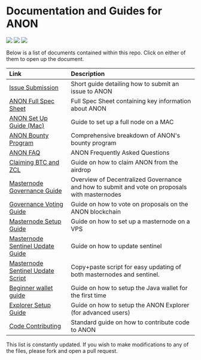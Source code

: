 # Documentation and Guides for ANON

[![](https://img.shields.io/badge/ANON-1.3.0-green.svg)](https://github.com/anonymousbitcoin/anon/releases/tag/v1.3.0)
[![](https://img.shields.io/badge/Sentinel-v2.0.0-green.svg)](https://github.com/anonymousbitcoin/sentinel/releases/tag/v2.0.0)
[![](https://img.shields.io/badge/Full_Node_Wallet-v1.1.1-green.svg)](https://github.com/anonymousbitcoin/anon-full-node-wallet/releases/tag/v1.1.1)

Below is a list of documents contained within this repo. Click on either of them to open up the document.

|	Link																|	Description																						|
|:-																		|:-																									|
|	[Issue Submission](issue_submission.md)								|	Short guide detailing how to submit an issue to ANON											|
|	[ANON Full Spec Sheet](anon_spec_sheet.md)							|	Full Spec Sheet containing key information about ANON											|
|	[ANON Set Up Guide (Mac)](first_time_setup_mac.md)					|	Guide to set up a full node on a MAC															|
|	[ANON Bounty Program](bounty_program.md)							|	Comprehensive breakdown of ANON's bounty program												|
|	[ANON FAQ](anon_faq.md)												|	ANON Frequently Asked Questions																	|
|	[Claiming BTC and ZCL](claiming_guide.md)							|	Guide on how to claim ANON from the airdrop														|
|	[Masternode Governance Guide](governance_guide.md)					|	Overview of Decentralized Governance and how to submit and vote on proposals with masternodes	|
|	[Governance Voting Guide](proposal_voting.md)						|	Guide on how to vote on proposals on the ANON blockchain										|
|	[Masternode Setup Guide](anon_masternode_setup.md)					|	Guide on how to set up a masternode on a VPS													|
|	[Masternode Sentinel Update Guide](sentinel_guide.md)				|	Guide on how to update sentinel																	|
|	[Masternode Sentinel Update Script](mn_sentinel_update_script.md)	|	Copy+paste script for easy updating of both masternodes and sentinel.							|
|	[Beginner wallet guide](simple_wallet_guide.md)						|	Guide on how to setup the Java wallet for the first time										|
|	[Explorer Setup Guide](explorer_guide.md)							|	Guide on how to setup the ANON Explorer (for advanced users)									|
|	[Code Contributing](contributing.md)								|	Standard guide on how to contribute code to ANON												|

This list is constantly updated. If you wish to make modifications to any of the files, please fork and open a pull request.
